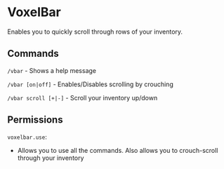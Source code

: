 VoxelBar
========
Enables you to quickly scroll through rows of your inventory.

Commands
--------

```/vbar```
    - Shows a help message

```/vbar [on|off]```
    - Enables/Disables scrolling by crouching

```/vbar scroll [+|-]```
    - Scroll your inventory up/down


Permissions
-----------

```voxelbar.use```:
  - Allows you to use all the commands. Also allows you to crouch-scroll through your inventory

